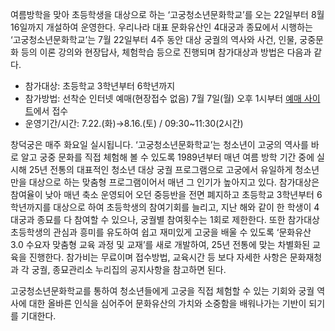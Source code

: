 여름방학을 맞아 초등학생을 대상으로 하는 ‘고궁청소년문화학교’를 오는 22일부터 8월 16일까지 개설하여 운영한다. 우리나라 대표 문화유산인 4대궁과 종묘에서 시행하는 ‘고궁청소년문화학교’는 7월 22일부터 4주 동안 대상 궁궐의 역사와 사건, 인물, 궁중문화 등의 이론 강의와 현장답사, 체험학습 등으로 진행되며 참가대상과 방법은 다음과 같다.
- 참가대상: 초등학교 3학년부터 6학년까지
- 참가방법: 선착순 인터넷 예매(현장접수 없음) 7월 7일(월) 오후 1시부터 [예매 사이트](http://edu.cha-res.net)에서 접수
- 운영기간/시간: 7.22.(화)→8.16.(토) / 09:30~11:30(2시간)

창덕궁은 매주 화요일 실시됩니다. ‘고궁청소년문화학교’는 청소년이 고궁의 역사를 바로 알고 궁중 문화를 직접 체험해 볼 수 있도록 1989년부터 매년 여름 방학 기간 중에 실시해 25년 전통의 대표적인 청소년 대상 궁궐 프로그램으로 고궁에서 유일하게 청소년만을 대상으로 하는 맞춤형 프로그램이어서 매년 그 인기가 높아지고 있다. 참가대상은 참여율이 낮아 매년 축소 운영되어 오던 중등반을 전면 폐지하고 초등학교 3학년부터 6학년까지를 대상으로 하여 초등학생의 참여기회를 늘리고, 지난 해와 같이 한 학생이 4대궁과 종묘를 다 참여할 수 있으나, 궁궐별 참여횟수는 1회로 제한한다. 또한 참가대상 초등학생의 관심과 흥미를 유도하여 쉽고 재미있게 고궁을 배울 수 있도록 ‘문화유산 3.0 수요자 맞춤형 교육 과정 및 교재’를 새로 개발하여, 25년 전통에 맞는 차별화된 교육을 진행한다. 참가비는 무료이며 접수방법, 교육시간 등 보다 자세한 사항은 문화재청과 각 궁궐, 종묘관리소 누리집의 공지사항을 참고하면 된다.

고궁청소년문화학교를 통하여 청소년들에게 고궁을 직접 체험할 수 있는 기회와 궁궐 역사에 대한 올바른 인식을 심어주어 문화유산의 가치와 소중함을 배워나가는 기반이 되기를 기대한다.